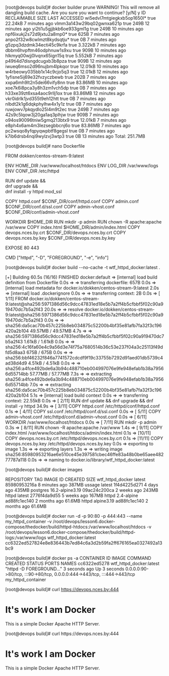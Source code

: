 [root@devops build]# docker builder prune
WARNING! This will remove all dangling build cache. Are you sure you want to continue? [y/N] y
ID                                              RECLAIMABLE     SIZE            LAST ACCESSED
wi5edvl7mtgiegkxb5op1650l*                      true            22.24kB         7 minutes ago
vlmm3a143w29bq02gwnxa621p                       true    249B            12 minutes ago
yi2ti1u5gjjbkb6oe933gml1g                       true    249B            10 minutes ago
npf6ixukj2s72d9jxtu2a8mp0*                      true    625B            7 minutes ago
anpo2f32w8cwlmzt8kydsqtju*                      true    0B              7 minutes ago
g5zpq3dzdmk34ecti45c9krfa                       true    3.322kB         7 minutes ago
dbbm6hvpftm46odphnuw1s9xu                       true    909B            10 minutes ago
hlkmyq00wjj0lvqnx65ign15q                       true    5.552kB         7 minutes ago
p49ti4d7disngdcugxb3b8pza                       true    909B            12 minutes ago
iwueq6mso2d96nujbm4lpkqor                       true    12.01kB         10 minutes ago
w4rbeowy035bb1x14c9cjo5q3                       true    12.01kB         12 minutes ago
1yfisne5ij69e32fvzyczbewb                       true    202B            7 minutes ago
xxpa6mh9lt2n5dei66vify8nn                       true    83.86MB         10 minutes ago
xoe7k6i8pca3y8h3zm1vch5dp                       true    0B              7 minutes ago
h33xe39zt6xsa4aoc9rllj1ox                       true    83.86MB         12 minutes ago
vkr0idrlk1jvd355t9eh12htt                       true    0B              7 minutes ago
nlbdt2k1g6dqkphylhw4x1y1z                       true    0B              7 minutes ago
ruwjowv7pkqydlo25l4m9t2ec                       true    249B            7 minutes ago
42s9c5lqow3j20ga1aq3plhjw                       true    909B            7 minutes ago
o94os90096tniw5gmq213btx9                       true    12.01kB         7 minutes ago
e8ph4x6am4m3lezsegbbcnj6o                       true    83.86MB         7 minutes ago
pc2wsqo8yfqpyqwpbtf8gegsl                       true    0B              7 minutes ago
k7ib6drsb4nqi9wylzvj3wtp3                       true    0B              13 minutes ago
Total:  251.7MB

[root@devops build]# nano Dockerfile

FROM dokken/centos-stream-9:latest

ENV HOME_DIR /var/www/localhost/htdocs
ENV LOG_DIR /var/www/logs
ENV CONF_DIR /etc/httpd

RUN dnf update && \
    dnf upgrade && \
    dnf install -y httpd mod_ssl

COPY httpd.conf $CONF_DIR/conf/httpd.conf
COPY admin.conf $CONF_DIR/conf.d/ssl.conf
COPY admin-vhost.conf $CONF_DIR/conf/admin-vhost.conf

WORKDIR $HOME_DIR
RUN mkdir -p admin
RUN chown -R apache:apache /var/www
COPY index.html $HOME_DIR/admin/index.html
COPY devops.nces.by.crt $CONF_DIR/devops.nces.by.crt
COPY devops.nces.by.key $CONF_DIR/devops.nces.by.key

EXPOSE 80 443

CMD ["httpd", "-D", "FOREGROUND", "-e", "info"]


[root@devops build]# docker build --no-cache -t wtf_httpd_docker:latest .

[+] Building 60.5s (16/16) FINISHED docker:default
=> [internal] load build definition from Dockerfile 0.0s
 => => transferring dockerfile: 657B 0.0s
 => [internal] load metadata for docker.io/dokken/centos-stream-9:latest 2.0s
 => [internal] load .dockerignore 0.0s
 => => transferring context: 2B 0.0s
 => [ 1/11] FROM docker.io/dokken/centos-stream-9:latest@sha256:5971386d56c9dcc47831ed18e5b7a2ff4b5cfbbf5f02c90a919470dc7b5a2f43 20.0s
 => => resolve docker.io/dokken/centos-stream-9:latest@sha256:5971386d56c9dcc47831ed18e5b7a2ff4b5cfbbf5f02c90a919470dc7b5a2f43 0.0s
 => => sha256:da5cac70b457c225b8eb034875c52200b4bf35e81afb7fa32f3c196420a2b104 49.57MB / 49.57MB 4.7s
 => => sha256:5971386d56c9dcc47831ed18e5b7a2ff4b5cfbbf5f02c90a919470dc7b5a2f43 1.61kB / 1.61kB 0.0s
 => => sha256:4c16fa60e4c9a56d3e74f75a7680514b36c53e237f04a3c25113f49dfd5d8aa3 675B / 675B 0.0s
 => => sha256:bbf46232f846a7741572cdcdf9f19c33755b7292d91aed01db5739c4ad38d4d9 4.51kB / 4.51kB 0.0s
 => => sha256:a4fce492bde6a3b94c488710eb004997076e9fe948efab1b38a79566d55714bb 57.77MB / 57.77MB 7.3s
 => => extracting sha256:a4fce492bde6a3b94c488710eb004997076e9fe948efab1b38a79566d55714bb 7.0s
 => => extracting sha256:da5cac70b457c225b8eb034875c52200b4bf35e81afb7fa32f3c196420a2b104 5.1s
 => [internal] load build context  0.0s
 => => transferring context: 22.55kB 0.0s
 => [ 2/11] RUN dnf update && dnf upgrade && dnf install -y httpd  34.9s
 => [ 3/11] COPY httpd.conf /etc/httpd/conf/httpd.conf 0.1s
 => [ 4/11] COPY ssl.conf /etc/httpd/conf.d/ssl.conf 0.0s
 => [ 5/11] COPY admin-vhost.conf /etc/httpd/conf.d/admin-vhost.conf 0.0s
 => [ 6/11] WORKDIR /var/www/localhost/htdocs 0.0s
 => [ 7/11] RUN mkdir -p admin 0.3s
 => [ 8/11] RUN chown -R apache:apache /var/www 1.4s
 => [ 9/11] COPY index.html /var/www/localhost/htdocs/admin/index.html 0.1s
 => [10/11] COPY devops.nces.by.crt /etc/httpd/devops.nces.by.crt 0.1s
 => [11/11] COPY devops.nces.by.key /etc/httpd/devops.nces.by.key 0.0s
 => exporting to image 1.3s
 => => exporting layers 1.3s
 => => writing image sha256:85980953216ae6e510ce45e397581cbec46ffe83a48b0be65aee48277787a118 0.0s
 => => naming to docker.io/library/wtf_httpd_docker:latest 
 
[root@devops build]# docker images

REPOSITORY         TAG               IMAGE ID       CREATED         SIZE
wtf_httpd_docker   latest            85980953216a   8 minutes ago   387MB
ussage             latest            1f4d4225d271   4 days ago      435MB
postgres           16.2-alpine3.19   09ac24c200ca   2 weeks ago     243MB
httpd              latest            2776f4da9d55   5 weeks ago     167MB
httpd              2.4-alpine        ad88fc1ec140   2 months ago    61.6MB
httpd              alpine3.19        ad88fc1ec140   2 months ago    61.6MB


[root@devops build]# docker run -d -p 90:80 -p 444:443 --name my_httpd_container -v /root/devops/lesson6.docker-compose/thedocker/build/httpd-htdocs:/var/www/localhost/htdocs -v /root/devops/lesson6.docker-compose/thedocker/build/httpd-logs:/var/www/logs  wtf_httpd_docker:latest
cc6322ed527824e8e836443b7ed84c6a3d2b59fa2ff676165ea0327492a13bc9

[root@devops build]# docker ps -a
CONTAINER ID   IMAGE                      COMMAND                  CREATED         STATUS         PORTS                                                                      NAMES
cc6322ed5278   wtf_httpd_docker:latest    "httpd -D FOREGROUND…"   3 seconds ago   Up 3 seconds   0.0.0.0:90->80/tcp, :::90->80/tcp, 0.0.0.0:444->443/tcp, :::444->443/tcp   my_httpd_container


[root@devops build]# curl https://devops.nces.by:444
<!DOCTYPE html>
<html>
<head>
    <title>It's work I am Docker in Docker</title>
</head>
<body>
    <h1>It's work I am Docker</h1>
    <p>This is a simple Docker Apache HTTP Server.</p>
</body>
</html>
[root@devops build]# curl https://devops.nces.by:444
<!DOCTYPE html>
<html>
<head>
    <title>It's work I am Docker in Docker</title>
</head>
<body>
    <h1>It's work I am Docker</h1>
    <p>This is a simple Docker Apache HTTP Server.</p>
</body>
</html>
